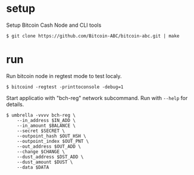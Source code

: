 # setup 

Setup Bitcoin Cash Node and CLI tools

```
$ git clone https://github.com/Bitcoin-ABC/bitcoin-abc.git | make
```

# run 
Run bitcoin node in regtest mode to test localy.

```
$ bitcoind -regtest -printtoconsole -debug=1
```

Start applicatio with "bch-reg" network subcommand. Run with `--help` for details.

```
$ umbrella -vvvv bch-reg \
    --in_address $IN_ADD \
    --in_amount $BALANCE \
    --secret $SECRET \
    --outpoint_hash $OUT_HSH \
    --outpoint_index $OUT_PNT \
    --out_address $OUT_ADD \
    --change $CHANGE \
    --dust_address $DST_ADD \
    --dust_amount $DUST \
    --data $DATA
```
